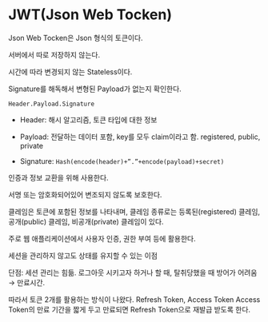 # JWT(Json Web Tocken)
Json Web Tocken은 Json 형식의 토큰이다.

서버에서 따로 저장하지 않는다. 

시간에 따라 변경되지 않는 Stateless이다.

Signature를 해독해서 변형된 Payload가 없는지 확인한다.

``` text
Header.Payload.Signature
```

- Header: 해시 알고리즘, 토큰 타입에 대한 정보

- Payload: 전달하는 데이터 포함, key를 모두 claim이라고 함. registered, public, private

- Signature: `Hash(encode(header)+”.”+encode(payload)+secret)`

인증과 정보 교환을 위해 사용한다.

서명 또는 암호화되어있어 변조되지 않도록 보호한다.

클레임은 토큰에 포함된 정보를 나타내며, 클레임 종류로는 등록된(registered) 클레임, 공개(public) 클레임, 비공개(private) 클레임이 있다.

주로 웹 애플리케이션에서 사용자 인증, 권한 부여 등에 활용한다.

세션을 관리하지 않고도 상태를 유지할 수 있는 이점

단점: 세션 관리는 힘듦. 로그아웃 시키고자 하거나 할 때, 탈취당했을 때 방어가 어려움 → 만료시간. 

따라서 토큰 2개를 활용하는 방식이 나왔다. Refresh Token, Access Token
Access Token의 만료 기간을 짧게 두고 만료되면 Refresh Token으로 재발급 받도록 한다.
